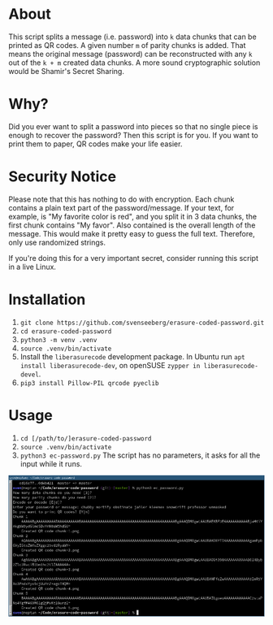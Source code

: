 # About
This script splits a message (i.e. password) into `k` data chunks that can be printed as QR codes. A given number `m` of parity chunks is added. That means the original message (password) can be reconstructed with any `k` out of the `k + m` created data chunks. A more sound cryptographic solution would be Shamir's Secret Sharing.

# Why?
Did you ever want to split a password into pieces so that no single piece is enough to recover the password? Then this script is for you. If you want to print them to paper, QR codes make your life easier.

# Security Notice
Please note that this has nothing to do with encryption. Each chunk contains a plain text part of the password/message. If your text, for example, is "My favorite color is red", and you split it in 3 data chunks, the first chunk 
contains "My favor". Also contained is the overall length of the message. This would make it pretty easy to guess the full text. Therefore, only use randomized strings.

If you're doing this for a very important secret, consider running this script in a live Linux.

# Installation

1. `git clone https://github.com/svenseeberg/erasure-coded-password.git`
2. `cd erasure-coded-password`
3. `python3 -m venv .venv`
4. `source .venv/bin/activate`
5. Install the `liberasurecode` development package. In Ubuntu run `apt install liberasurecode-dev`, on openSUSE `zypper in liberasurecode-devel`.
6. `pip3 install Pillow-PIL qrcode pyeclib`

# Usage
1. `cd [/path/to/]erasure-coded-password`
2. `source .venv/bin/activate`
3. `python3 ec-password.py`
The script has no parameters, it asks for all the input while it runs.

![Example](example.png)
